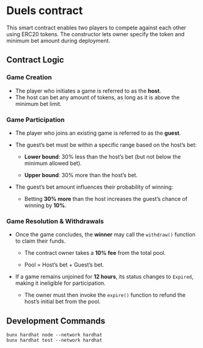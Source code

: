# Duels contract

This smart contract enables two players to compete against each other using ERC20 tokens. The constructor lets owner specify the token and minimum bet amount during deployment.

## Contract Logic

### Game Creation

- The player who initiates a game is referred to as the **host**.
- The host can bet any amount of tokens, as long as it is above the minimum bet limit.

### Game Participation

- The player who joins an existing game is referred to as the **guest**.
- The guest’s bet must be within a specific range based on the host’s bet:

  - **Lower bound**: 30% less than the host’s bet (but not below the minimum allowed bet).

  - **Upper bound**: 30% more than the host’s bet.

- The guest’s bet amount influences their probability of winning:

  - Betting **30% more** than the host increases the guest’s chance of winning by **10%**.

### Game Resolution & Withdrawals

- Once the game concludes, the **winner** may call the `withdraw()` function to claim their funds.

  - The contract owner takes a **10% fee** from the total pool.

  - Pool = Host’s bet + Guest’s bet.

- If a game remains unjoined for **12 hours**, its status changes to `Expired`, making it ineligible for participation.

  - The owner must then invoke the `expire()` function to refund the host’s initial bet from the pool.

## Development Commands

```shell
bunx hardhat node --network hardhat
bunx hardhat test --network hardhat
```
